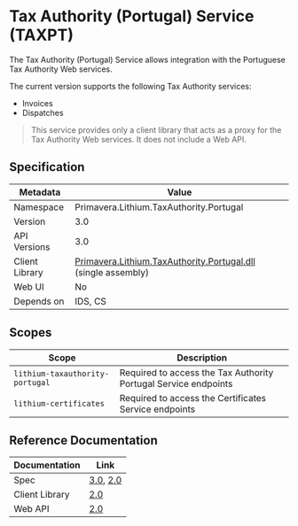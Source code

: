 # Tax Authority (Portugal) Service (TAXPT)

The Tax Authority (Portugal) Service allows integration with the Portuguese Tax Authority Web services.

The current version supports the following Tax Authority services:

- Invoices
- Dispatches

> This service provides only a client library that acts as a proxy for the Tax Authority Web services. It does not include a Web API.

## Specification

<!-- markdown-link-check-disable -->
| Metadata | Value |
| - | - |
| Namespace | Primavera.Lithium.TaxAuthority.Portugal |
| Version | 3.0 |
| API Versions | 3.0 |
| Client Library | [Primavera.Lithium.TaxAuthority.Portugal.dll](http://nuget.primaverabss.com:82/feeds/public-lithium-general/Primavera.Lithium.TaxAuthority.Portugal) (single assembly) |
| Web UI | No |
| Depends on | IDS, CS |
<!-- markdown-link-check-enable -->

## Scopes

| Scope | Description |
| - | - |
| `lithium-taxauthority-portugal` | Required to access the Tax Authority Portugal Service endpoints |
| `lithium-certificates` | Required to access the Certificates Service endpoints |

## Reference Documentation

<!-- markdown-link-check-disable -->
| Documentation | Link |
| - | - |
| Spec | [3.0](./specs/taxpt-spec-2.0.md), [2.0](./specs/taxpt-spec-2.0.md) |
| Client Library | [2.0](https://taxpt.lithium.primaverabss.com/.doc/clientlib) |
| Web API | [2.0](https://taxpt.lithium.primaverabss.com/.doc/webapi) |
<!-- markdown-link-check-enable -->
